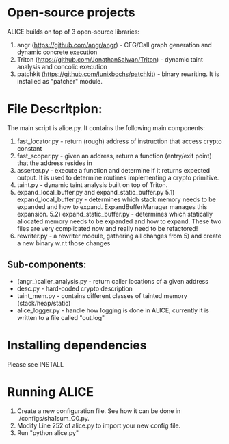 # Open-source projects

ALICE builds on top of 3 open-source libraries:
1) angr (https://github.com/angr/angr) - CFG/Call graph generation and dynamic concrete execution
2) Triton (https://github.com/JonathanSalwan/Triton) - dynamic taint analysis and concolic execution
3) patchkit (https://github.com/lunixbochs/patchkit) - binary rewriting. It is installed as "patcher" module.

# File Descritpion:

The main script is alice.py. It contains the following main components:

1) fast_locator.py - return (rough) address of instruction that access crypto constant
2) fast_scoper.py - given an address, return a function (entry/exit point) that the address resides in
3) asserter.py - execute a function and determine if it returns expected output. It is used to determine routines implementing a crypto primitive.
4) taint.py - dynamic taint analysis built on top of Triton.
5) expand_local_buffer.py and expand_static_buffer.py
5.1) expand_local_buffer.py - determines which stack memory needs to be expanded and how to expand. ExpandBufferManager manages this expansion.
5.2) expand_static_buffer.py - determines which statically allocated memory needs to be expanded and how to expand.
These two files are very complicated now and really need to be refactored!
6) rewriter.py - a rewriter module, gathering all changes from 5) and create a new binary w.r.t those changes

## Sub-components:
- (angr_)caller_analysis.py - return caller locations of a given address
- desc.py - hard-coded crypto description
- taint_mem.py - contains different classes of tainted memory (stack/heap/static)
- alice_logger.py - handle how logging is done in ALICE, currently it is written to a file called "out.log"

# Installing dependencies
Please see INSTALL

# Running ALICE
1) Create a new configuration file. See how it can be done in ./configs/sha1sum_O0.py.
2) Modify Line 252 of alice.py to import your new config file.
3) Run "python alice.py"
